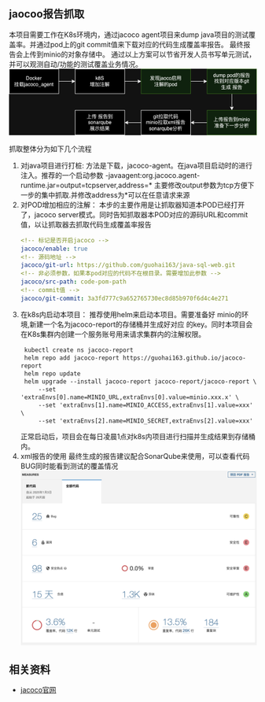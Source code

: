 ## jaocoo报告抓取

本项目需要工作在K8s环境内，通过jacoco agent项目来dump java项目的测试覆盖率。并通过pod上的git commit值来下载对应的代码生成覆盖率报告。
最终报告会上传到minio的对象存储中。
通过以上方案可以节省开发人员书写单元测试，并可以观测自动/功能的测试覆盖业务情况。
![jacoco-f](./docs/jacoco-wf.png)

抓取整体分为如下几个流程

1. 对java项目进行打桩:
    方法是下载，jacoco-agent。在java项目启动时的进行注入。推荐的一个启动参数 -javaagent:org.jacoco.agent-runtime.jar=output=tcpserver,address=* 主要修改output参数为tcp方便下一步的集中抓取.并修改address为*可以在任意请求来源
2. 对POD增加相应的注解：
    本步的主要作用是让抓取器知道本POD已经打开了，jacoco server模式。同时告知抓取器本POD对应的源码URL和commit值，以让抓取器去抓取代码生成覆盖率报告
    ~~~ yaml
    <!-- 标记是否开启jacoco -->
    jacoco/enable: true
    <!-- 源码地址 -->
    jacoco/git-url: https://github.com/guohai163/java-sql-web.git
    <!-- 非必须参数，如果本pod对应的代码不在根目录。需要增加此参数 -->
    jacoco/src-path: code-pom-path
    <!-- commit值 -->
    jacoco/git-commit: 3a3fd777c9a652765730ec8d85b970f6d4c4e271
    ~~~
3. 在k8s内启动本项目：
   推荐使用helm来启动本项目。需要准备好 minio的环境,新建一个名为jacoco-report的存储桶并生成好对应 的key。同时本项目会在K8s集群内创建一个服务账号用来请求集群内的注解权限。
   ~~~ shell
    kubectl create ns jacoco-report
    helm repo add jacoco-report https://guohai163.github.io/jacoco-report 
    helm repo update
    helm upgrade --install jacoco-report jacoco-report/jacoco-report \
        --set 'extraEnvs[0].name=MINIO_URL,extraEnvs[0].value=minio.xxx.x' \
        --set 'extraEnvs[1].name=MINIO_ACCESS,extraEnvs[1].value=xxx' \
        --set 'extraEnvs[2].name=MINIO_SECRET,extraEnvs[2].value=xxx'
   ~~~
   正常启动后，项目会在每日凌晨1点对k8s内项目进行扫描并生成结果到存储桶内。
4. xml报告的使用
    最终生成的报告建议配合SonarQube来使用，可以查看代码BUG同时能看到测试的覆盖情况
    ![sonar覆盖率](./docs/sonar-jacoco.png)


## 相关资料

* [jacoco官网](https://www.jacoco.org/)